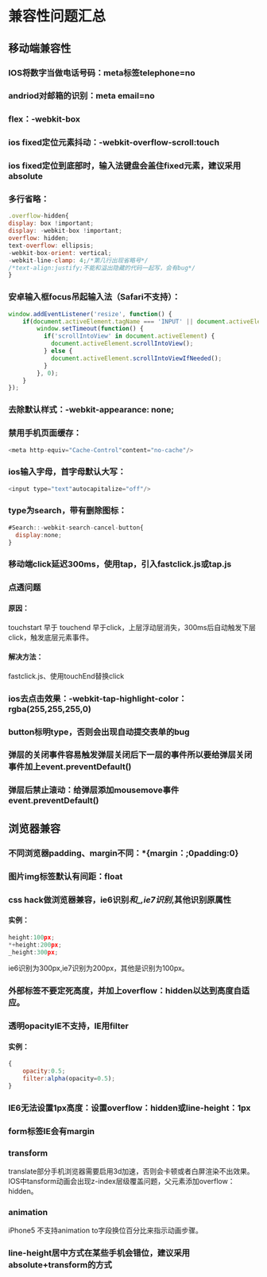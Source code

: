 # 兼容性问题汇总
## 移动端兼容性  
### IOS将数字当做电话号码：meta标签telephone=no  
### andriod对邮箱的识别：meta email=no  
### flex：-webkit-box  
### ios fixed定位元素抖动：-webkit-overflow-scroll:touch  
### ios fixed定位到底部时，输入法键盘会盖住fixed元素，建议采用absolute
### 多行省略：
```javascript
.overflow-hidden{
display: box !important;
display: -webkit-box !important;
overflow: hidden;
text-overflow: ellipsis;
-webkit-box-orient: vertical;
-webkit-line-clamp: 4;/*第几行出现省略号*/
/*text-align:justify;不能和溢出隐藏的代码一起写，会有bug*/
}
```
### 安卓输入框focus吊起输入法（Safari不支持）：
```javascript
window.addEventListener('resize', function() {
    if(document.activeElement.tagName === 'INPUT' || document.activeElement.tagName === 'TEXTAREA') {
        window.setTimeout(function() {
          if('scrollIntoView' in document.activeElement) {
            document.activeElement.scrollIntoView();
          } else {
            document.activeElement.scrollIntoViewIfNeeded();
          }
        }, 0);
    }
});
```
### 去除默认样式：-webkit-appearance: none;  
### 禁用手机页面缓存：
```javascript
<meta http-equiv="Cache-Control"content="no-cache"/>
```
### ios输入字母，首字母默认大写：
```javascript
<input type="text"autocapitalize="off"/>
```
### type为search，带有删除图标：
```javascript
#Search::-webkit-search-cancel-button{
  display:none; 
}
```
### 移动端click延迟300ms，使用tap，引入fastclick.js或tap.js
### 点透问题
#### 原因：
touchstart 早于 touchend 早于click，上层浮动层消失，300ms后自动触发下层click，触发底层元素事件。
#### 解决方法：
fastclick.js、使用touchEnd替换click
### ios去点击效果：-webkit-tap-highlight-color：rgba(255,255,255,0)
### button标明type，否则会出现自动提交表单的bug  
### 弹层的关闭事件容易触发弹层关闭后下一层的事件所以要给弹层关闭事件加上event.preventDefault()
### 弹层后禁止滚动：给弹层添加mousemove事件event.preventDefault()  
## 浏览器兼容
### 不同浏览器padding、margin不同：*{margin：;0padding:0}  
### 图片img标签默认有间距：float   
### css hack做浏览器兼容，ie6识别*和_,ie7识别*,其他识别原属性  
#### 实例：
```javascript
height:100px;
*+height:200px;
_height:300px;
```
ie6识别为300px,ie7识别为200px，其他是识别为100px。  
### 外部标签不要定死高度，并加上overflow：hidden以达到高度自适应。  
### 透明opacityIE不支持，IE用filter  
#### 实例：

```javascript
{
	opacity:0.5;
	filter:alpha(opacity=0.5);
}
```
### IE6无法设置1px高度：设置overflow：hidden或line-height：1px  
### form标签IE会有margin  
### transform  
translate部分手机浏览器需要启用3d加速，否则会卡顿或者白屏渲染不出效果。  
IOS中tansform动画会出现z-index层级覆盖问题，父元素添加overflow：hidden。  
### animation
iPhone5 不支持animation to字段换位百分比来指示动画步骤。  
### line-height居中方式在某些手机会错位，建议采用absolute+transform的方式  
